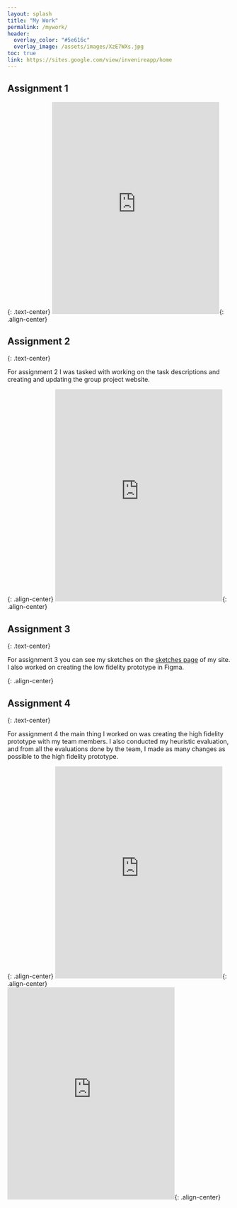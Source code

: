 ```yaml
---
layout: splash
title: "My Work"
permalink: /mywork/
header:
  overlay_color: "#5e616c"
  overlay_image: /assets/images/XzE7WXs.jpg
toc: true
link: https://sites.google.com/view/invenireapp/home
---
```


<h2 id="assignment1">Assignment 1</h2>{: .text-center}
<iframe src="https://drive.google.com/file/d/1zWTrUGyLl7VOGQ6Nxi0OUVGulJ0r6nU5/preview" width="75%" height="480" frameBorder="0" allowfullscreen="true"></iframe>{: .align-center}

<br>

<h2 id="assignment1">Assignment 2</h2>{: .text-center}
<p>For assignment 2 I was tasked with working on the task descriptions and creating and updating the group project website.</p>
<img src="{{ site.url }}{{ site.baseurl }}/assets/images/groupsite.gif" alt="">{: .align-center}

<iframe src="https://drive.google.com/file/d/1lRNQwtvyC9wfbVET1QkbsahcSVRkKSav/preview" width="75%" height="480" frameBorder="0" allowfullscreen="true"></iframe>{: .align-center}

<br>

<h2 id="assignment1">Assignment 3</h2>{: .text-center}
<p>For assignment 3 you can see my sketches on the <a href="/sketches/">sketches page</a> of my site. I also worked on creating the low fidelity prototype in Figma.</p>
<img src="{{ site.url }}{{ site.baseurl }}/assets/images/lofi.png" alt="">{: .align-center}

<br>

<h2 id="assignment1">Assignment 4</h2>{: .text-center}
<p>For assignment 4 the main thing I worked on was creating the high fidelity prototype with my team members. I also conducted my heuristic evaluation, and from all the evaluations done by the team, I made as many changes as possible to the high fidelity prototype.</p>
<img src="{{ site.url }}{{ site.baseurl }}/assets/images/hifi.png" alt="">{: .align-center}

<iframe src="https://drive.google.com/file/d/10d-ek1B0jmLaznyUzZMRd6gzNKHZhdpp/preview" width="75%" height="480" frameBorder="0" allowfullscreen="true"></iframe>{: .align-center}
<br>
<iframe src="https://drive.google.com/file/d/1dol0GQGNkFWgLTL_aZY7beDkPA24PoXw/preview" width="75%" height="480" frameBorder="0" allowfullscreen="true"></iframe>{: .align-center}